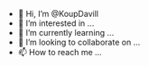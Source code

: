 - 👋 Hi, I’m @KoupDavill
- 👀 I’m interested in ...
- 🌱 I’m currently learning ...
- 💞️ I’m looking to collaborate on ...
- 📫 How to reach me ...

<!---
KoupDavill/KoupDavill is a ✨ special ✨ repository because its `README.md` (this file) appears on your GitHub profile.
You can click the Preview link to take a look at your changes.
--->
